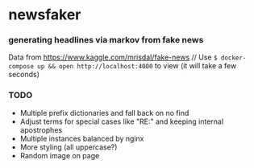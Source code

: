 # newsfaker
### generating headlines via markov from fake news

Data from https://www.kaggle.com/mrisdal/fake-news // Use `$ docker-compose up && open http://localhost:4000` to 
view (it will take a few seconds)

### TODO
- Multiple prefix dictionaries and fall back on no find 
- Adjust terms for special cases like "RE:" and keeping internal apostrophes
- Multiple instances balanced by nginx
- More styling (all uppercase?)
- Random image on page
